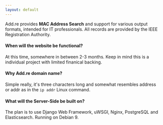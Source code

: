 ```yaml
---
layout: default
---
```


Add.re provides **MAC Address Search** and support for various output formats, intended for IT professionals.
All records are provided by the IEEE Registration Authority.

#### When will the website be functional?
At this time, somewhere in between 2-3 months. Keep in mind this is a individual project with limited finanical backing.

#### Why Add.re domain name?
Simple really, it's three characters long and somewhat resembles address or addr as in the `ip addr` Linux command.

#### What will the Server-Side be built on?
The plan is to use Django Web Framework, uWSGI, Nginx, PostgreSQL and Elasticsearch. Running on Debian 9.

